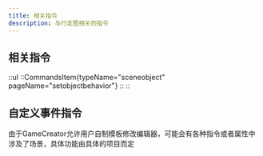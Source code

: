 ```yaml
---
title: 相关指令
description: 与行走图相关的指令
---
```


## 相关指令

::ul
  ::CommandsItem{typeName="sceneobject" pageName="setobjectbehavior"}
  ::
::

## 自定义事件指令

由于GameCreator允许用户自制模板修改编辑器，可能会有各种指令或者属性中涉及了场景，具体功能由具体的项目而定
